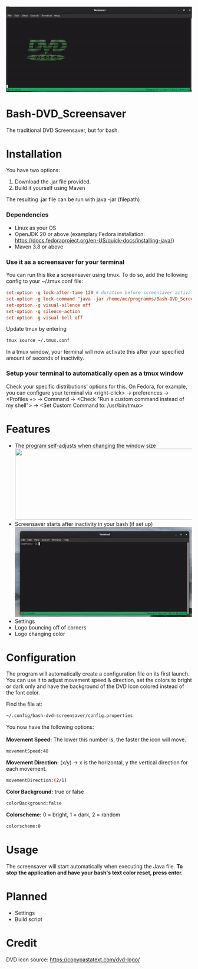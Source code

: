 ![Demo Header](https://raw.githubusercontent.com/Jacinto-S/Bash-DVD_Screensaver/main/Feature%20showcase/demo.gif)

# Bash-DVD_Screensaver
The traditional DVD Screensaver, but for bash.


# Installation
You have two options:
1. Download the .jar file provided.
2. Build it yourself using Maven

The resulting .jar file can be run with java -jar (filepath)

### Dependencies
- Linux as your OS
- OpenJDK 20 or above (examplary Fedora installation: https://docs.fedoraproject.org/en-US/quick-docs/installing-java/)
- Maven 3.8 or above

### Use it as a screensaver for your terminal
You can run this like a screensaver using tmux.
To do so, add the following config to your ~/.tmux.conf file:
```conf
set-option -g lock-after-time 120 # duration before screensaver activates in seconds
set-option -g lock-command "java -jar /home/me/programms/Bash-DVD_Screensaver.jar" # replace this with your path
set-option -g visual-silence off
set-option -g silence-action
set-option -g visual-bell off
```
Update tmux by entering
```bash
tmux source ~/.tmux.conf
```
In a tmux window, your terminal will now activate this after your specified amount of seconds of inactivity.

### Setup your terminal to automatically open as a tmux window
Check your specific distributions' options for this. On Fedora, for example, you can configure your terminal via \<right-click> -> preferences -> <Profiles +> -> Command -> \<Check "Run a custom command instead of my shell"> -> \<Set Custom Command to: /usr/bin/tmux>

# Features
- The program self-adjusts when changing the window size <br />
<img src="https://raw.githubusercontent.com/Jacinto-S/Bash-DVD_Screensaver/main/Feature%20showcase/resize-showcase.gif" width="530" height="192"> <br />
- Screensaver starts after inactivity in your bash (if set up) <br />
<img src="https://github.com/Jacinto-S/Bash-DVD_Screensaver/blob/main/Feature%20showcase/autostart.gif" width="530" height="243"> <br />
- Settings
- Logo bouncing off of corners <br />
- Logo changing color

# Configuration
The program will automatically create a configuration file on its first launch.
You can use it to adjust movement speed & direction, set the colors to bright or dark only and have the background of the DVD Icon colored instead of the font color.

Find the file at:
```bash
~/.config/bash-dvd-screensaver/config.properties
```
You now have the following options: <br /><br />
**Movement Speed:** The lower this number is, the faster the icon will move.<br />
```bash
movementSpeed:48  
```
**Movement Direction:** (x/y) -> x is the horizontal, y the vertical direction for each movement.<br />
```bash
movementDirection:(2/1)
```
**Color Background:** true or false<br />
```bash
colorBackground:false
```
**Colorscheme:** 0 = bright, 1 = dark, 2 = random <br />
```bash
colorscheme:0
```

# Usage
The screensaver will start automatically when executing the Java file. 
**To stop the application and have your bash's text color reset, press enter.**


# Planned
- Settings
- Build script

# Credit
DVD icon source: https://copypastatext.com/dvd-logo/
